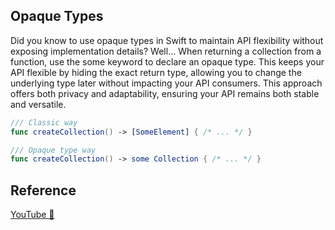 ## Opaque Types

Did you know to use opaque types in Swift to maintain API flexibility without exposing implementation details? Well... When returning a collection from a function, use the some keyword to declare an opaque type. This keeps your API flexible by hiding the exact return type, allowing you to change the underlying type later without impacting your API consumers. This approach offers both privacy and adaptability, ensuring your API remains both stable and versatile.

```swift
/// Classic way
func createCollection() -> [SomeElement] { /* ... */ }

/// Opaque type way
func createCollection() -> some Collection { /* ... */ }
```

## Reference

[YouTube 👀](https://youtube.com/shorts/oGFGzPFDnmw?feature=share)